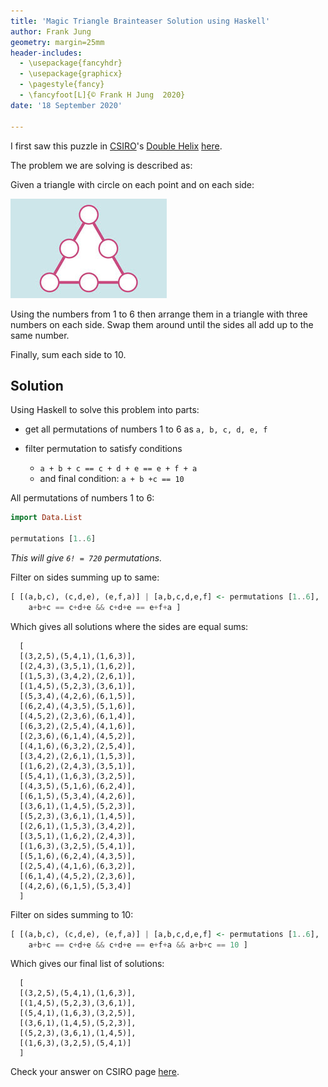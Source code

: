 ```yaml
---
title: 'Magic Triangle Brainteaser Solution using Haskell'
author: Frank Jung
geometry: margin=25mm
header-includes:
  - \usepackage{fancyhdr}
  - \usepackage{graphicx}
  - \pagestyle{fancy}
  - \fancyfoot[L]{© Frank H Jung  2020}
date: '18 September 2020'

---
```


I first saw this puzzle in [CSIRO](https://www.csiro.au/)'s [Double
Helix](https://doublehelixshop.csiro.au/)
[here](https://blog.doublehelix.csiro.au/a-magic-triangle-brainteaser/).

The problem we are solving is described as:

Given a triangle with circle on each point and on each side:

![Magic Triangle](triangle.jpeg)

Using the numbers from 1 to 6 then arrange them in a triangle with three numbers
on each side. Swap them around until the sides all add up to the same number.

Finally, sum each side to 10.

## Solution

Using Haskell to solve this problem into parts:

  - get all permutations of numbers 1 to 6 as `a, b, c, d, e, f`

  - filter permutation to satisfy conditions

    - `a + b + c == c + d + e == e + f + a`
    - and final condition: `a + b +c == 10`

All permutations of numbers 1 to 6:

```haskell
import Data.List

permutations [1..6]
```

_This will give `6! = 720` permutations._

Filter on sides summing up to same:

```haskell
[ [(a,b,c), (c,d,e), (e,f,a)] | [a,b,c,d,e,f] <- permutations [1..6],
    a+b+c == c+d+e && c+d+e == e+f+a ]
```

Which gives all solutions where the sides are equal sums:

```text
  [
  [(3,2,5),(5,4,1),(1,6,3)],
  [(2,4,3),(3,5,1),(1,6,2)],
  [(1,5,3),(3,4,2),(2,6,1)],
  [(1,4,5),(5,2,3),(3,6,1)],
  [(5,3,4),(4,2,6),(6,1,5)],
  [(6,2,4),(4,3,5),(5,1,6)],
  [(4,5,2),(2,3,6),(6,1,4)],
  [(6,3,2),(2,5,4),(4,1,6)],
  [(2,3,6),(6,1,4),(4,5,2)],
  [(4,1,6),(6,3,2),(2,5,4)],
  [(3,4,2),(2,6,1),(1,5,3)],
  [(1,6,2),(2,4,3),(3,5,1)],
  [(5,4,1),(1,6,3),(3,2,5)],
  [(4,3,5),(5,1,6),(6,2,4)],
  [(6,1,5),(5,3,4),(4,2,6)],
  [(3,6,1),(1,4,5),(5,2,3)],
  [(5,2,3),(3,6,1),(1,4,5)],
  [(2,6,1),(1,5,3),(3,4,2)],
  [(3,5,1),(1,6,2),(2,4,3)],
  [(1,6,3),(3,2,5),(5,4,1)],
  [(5,1,6),(6,2,4),(4,3,5)],
  [(2,5,4),(4,1,6),(6,3,2)],
  [(6,1,4),(4,5,2),(2,3,6)],
  [(4,2,6),(6,1,5),(5,3,4)]
  ]
```

Filter on sides summing to 10:

```haskell
[ [(a,b,c), (c,d,e), (e,f,a)] | [a,b,c,d,e,f] <- permutations [1..6],
    a+b+c == c+d+e && c+d+e == e+f+a && a+b+c == 10 ]
```

Which gives our final list of solutions:

```text
  [
  [(3,2,5),(5,4,1),(1,6,3)],
  [(1,4,5),(5,2,3),(3,6,1)],
  [(5,4,1),(1,6,3),(3,2,5)],
  [(3,6,1),(1,4,5),(5,2,3)],
  [(5,2,3),(3,6,1),(1,4,5)],
  [(1,6,3),(3,2,5),(5,4,1)]
  ]
```

Check your answer on CSIRO page
[here](https://blog.doublehelix.csiro.au/a-magic-triangle-brainteaser/#answer).
